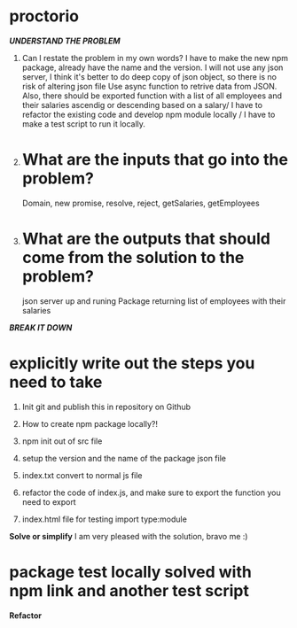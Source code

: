 # proctorio

**_UNDERSTAND THE PROBLEM_**

1. Can I restate the problem in my own words?
   I have to make the new npm package, already have the name and the version. I will not use any json server, I think it's better to do deep copy of json object, so there is no risk of altering json file
   Use async function to retrive data from JSON.
   Also, there should be exported function with a list of all employees and their salaries ascendig or descending based on a salary/
   I have to refactor the existing code and develop npm module locally / I have to make a test script to run it locally.

2. # What are the inputs that go into the problem?

   Domain, new promise, resolve, reject, getSalaries, getEmployees

3. # What are the outputs that should come from the solution to the problem?
   json server up and runing
   Package returning list of employees with their salaries

**_BREAK IT DOWN_**

# explicitly write out the steps you need to take

1. Init git and publish this in repository on Github

2. How to create npm package locally?!

3. npm init out of src file

4. setup the version and the name of the package json file

5. index.txt convert to normal js file

6. refactor the code of index.js, and make sure to export the function you need to export

7. index.html file for testing import type:module

**Solve or simplify**
I am very pleased with the solution, bravo me :)

# package test locally solved with npm link and another test script

**Refactor**
